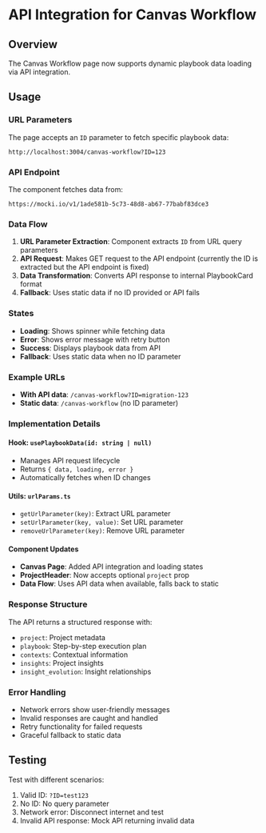# API Integration for Canvas Workflow

## Overview
The Canvas Workflow page now supports dynamic playbook data loading via API integration.

## Usage

### URL Parameters
The page accepts an `ID` parameter to fetch specific playbook data:

```
http://localhost:3004/canvas-workflow?ID=123
```

### API Endpoint
The component fetches data from:
```
https://mocki.io/v1/1ade581b-5c73-48d8-ab67-77babf83dce3
```

### Data Flow
1. **URL Parameter Extraction**: Component extracts `ID` from URL query parameters
2. **API Request**: Makes GET request to the API endpoint (currently the ID is extracted but the API endpoint is fixed)
3. **Data Transformation**: Converts API response to internal PlaybookCard format
4. **Fallback**: Uses static data if no ID provided or API fails

### States
- **Loading**: Shows spinner while fetching data
- **Error**: Shows error message with retry button
- **Success**: Displays playbook data from API
- **Fallback**: Uses static data when no ID parameter

### Example URLs
- **With API data**: `/canvas-workflow?ID=migration-123`
- **Static data**: `/canvas-workflow` (no ID parameter)

### Implementation Details

#### Hook: `usePlaybookData(id: string | null)`
- Manages API request lifecycle
- Returns `{ data, loading, error }`
- Automatically fetches when ID changes

#### Utils: `urlParams.ts`
- `getUrlParameter(key)`: Extract URL parameter
- `setUrlParameter(key, value)`: Set URL parameter
- `removeUrlParameter(key)`: Remove URL parameter

#### Component Updates
- **Canvas Page**: Added API integration and loading states
- **ProjectHeader**: Now accepts optional `project` prop
- **Data Flow**: Uses API data when available, falls back to static

### Response Structure
The API returns a structured response with:
- `project`: Project metadata
- `playbook`: Step-by-step execution plan
- `contexts`: Contextual information
- `insights`: Project insights
- `insight_evolution`: Insight relationships

### Error Handling
- Network errors show user-friendly messages
- Invalid responses are caught and handled
- Retry functionality for failed requests
- Graceful fallback to static data

## Testing
Test with different scenarios:
1. Valid ID: `?ID=test123`
2. No ID: No query parameter
3. Network error: Disconnect internet and test
4. Invalid API response: Mock API returning invalid data